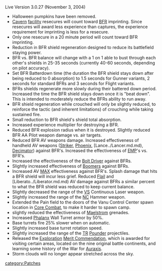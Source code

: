 Live Version 3.0.27 (November 3, 2004)

- Halloween pumpkins have been removed.
- [Cavern](../Cavern.md) [facility](facility.md)
  resecures will count toward [BFR](../BFR.md) imprinting. Since
  resecures will award less experience than captures, the experience
  requirement for imprinting is less for a resecure.
- Only one resecure in a 20 minute period will count toward BFR
  imprinting.
- Reduction in BFR shield regeneration designed to reduce its
  battlefield staying power.
- BFR vs. BFR balance will change with a 1 on 1 able to bust through
  each other's shields in 25-35 seconds (currently 40-60 seconds,
  depending on pilot accuracy).
- Set BFR Batterdown time (the duration the BFR shield stays down
  after being reduced to 0 absorption) to 1.5 seconds for Gunner
  variants, 2 seconds for standard BFRs and 3 seconds for Flight
  variants.
- BFRs shields regenerate more slowly during their battered down
  period. Increased the time the BFR shield stays down once it is
  "beat down". This is intended to moderately reduce the BFRs ability
  to run away.
- BFR shield regeneration while crouched will only be slightly
  reduced, to reinforce the tactic (and inherent limitations) of
  crouching while taking sustained fire.
- Small reduction to BFR shield's shield total absorption.
- Increased experience multiplier for destroying a BFR.
- Reduced BFR explosion radius when it is destroyed. Slightly reduced
  BFR AA Pilot weapon damage vs. air targets.
- Reduced BFR AV weapons damage. Increased effectiveness of handheld
  AV weapons ([Striker](../Striker.md),
  [Phoenix](../Phoenix.md), [Lance../Lancer.md.md),
  [Decimator](../Decimator.md)) against BFR's. Increased the
  effectiveness of [EMP](../EMP.md)'s vs. BFR's.
- Increased the effectiveness of the [Bolt
  Driver](../Bolt_Driver.md) against BFRs.
- Slightly increased effectiveness of [Boomers](../ACE.md#Boomer)
  against BFRs.
- Increased AV [MAX](../MAX.md) effectiveness against BFR's.
  Splash damage that hits a BFR shield will incur less grief. Reduced
  [Flail](../Flail.md) and [Liberato../Liberator.md.md) AV
  damage against BFRs a similar percent to what the BFR shield was
  reduced to keep current balance.
- Slightly decreased the range of the [VS](../VS.md) Continuous
  Laser weapon.
- Slightly increased the range of the [NC](../NC.md) Hammer
  weapon.
- Extended the Pain field to the doors of the Vanu Control Center
  spawn location in [Core Combat](../Core_Combat.md), to make it
  harder to spawn camp.
- slightly reduced the effectiveness of
  [Maelstrom](../Maelstrom.md) grenades.
- Increased [Phalanx](../Phalanx.md) Wall Turret armor by 50%.
- Base turrets fire 25% slower when on automatic.
- Slightly increased base turret rotation speed.
- Slightly increased the range of the [TR](../TR.md)
  [Pounder](../Pounder.md) projectiles.
- Released the [Exploration](../Exploration.md) [Merit
  Commendation](../Merit_Commendation.md), which is awarded for
  visiting certain areas, located on the nine original battle
  continents, and learning some history of the War for
  [Auraxis](../Auraxis.md).
- Storm clouds will no longer appear stretched across the sky.

[category:Patches](category:Patches.md)
